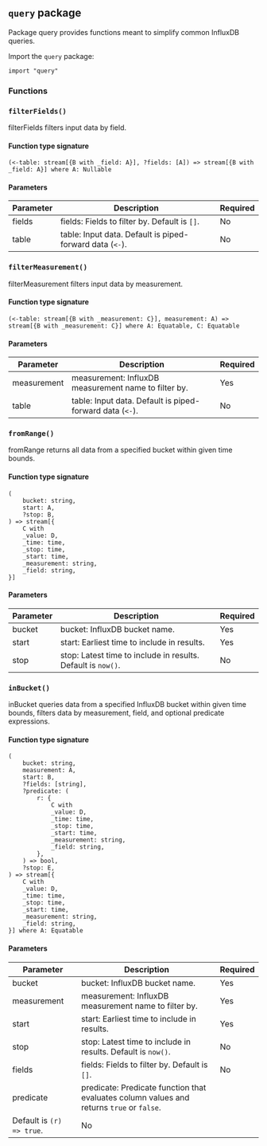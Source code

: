 ## `query` package

Package query provides functions meant to simplify common InfluxDB queries.

Import the `query` package:

```flux
import "query"
```

### Functions

### `filterFields()`

filterFields filters input data by field.

#### Function type signature

```flux
(<-table: stream[{B with _field: A}], ?fields: [A]) => stream[{B with _field: A}] where A: Nullable
```

#### Parameters

| Parameter | Description | Required |
| --- | --- | --- |
| fields | fields: Fields to filter by. Default is `[]`. | No |
| table | table: Input data. Default is piped-forward data (`<-`). | No |
### `filterMeasurement()`

filterMeasurement filters input data by measurement.

#### Function type signature

```flux
(<-table: stream[{B with _measurement: C}], measurement: A) => stream[{B with _measurement: C}] where A: Equatable, C: Equatable
```

#### Parameters

| Parameter | Description | Required |
| --- | --- | --- |
| measurement | measurement: InfluxDB measurement name to filter by. | Yes |
| table | table: Input data. Default is piped-forward data (`<-`). | No |
### `fromRange()`

fromRange returns all data from a specified bucket within given time bounds.

#### Function type signature

```flux
(
    bucket: string,
    start: A,
    ?stop: B,
) => stream[{
    C with
    _value: D,
    _time: time,
    _stop: time,
    _start: time,
    _measurement: string,
    _field: string,
}]
```

#### Parameters

| Parameter | Description | Required |
| --- | --- | --- |
| bucket | bucket: InfluxDB bucket name. | Yes |
| start | start: Earliest time to include in results. | Yes |
| stop | stop: Latest time to include in results. Default is `now()`. | No |
### `inBucket()`

inBucket queries data from a specified InfluxDB bucket within given time bounds,
filters data by measurement, field, and optional predicate expressions.

#### Function type signature

```flux
(
    bucket: string,
    measurement: A,
    start: B,
    ?fields: [string],
    ?predicate: (
        r: {
            C with
            _value: D,
            _time: time,
            _stop: time,
            _start: time,
            _measurement: string,
            _field: string,
        },
    ) => bool,
    ?stop: E,
) => stream[{
    C with
    _value: D,
    _time: time,
    _stop: time,
    _start: time,
    _measurement: string,
    _field: string,
}] where A: Equatable
```

#### Parameters

| Parameter | Description | Required |
| --- | --- | --- |
| bucket | bucket: InfluxDB bucket name. | Yes |
| measurement | measurement: InfluxDB measurement name to filter by. | Yes |
| start | start: Earliest time to include in results. | Yes |
| stop | stop: Latest time to include in results. Default is `now()`. | No |
| fields | fields: Fields to filter by. Default is `[]`. | No |
| predicate | predicate: Predicate function that evaluates column values and returns `true` or `false`.
  Default is `(r) => true`. | No |
